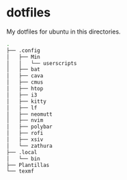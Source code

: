 # dotfiles
My dotfiles for ubuntu in this directories.

```bash
.
├── .config
│   ├── Min
│   │   └── userscripts
│   ├── bat
│   ├── cava
│   ├── cmus
│   ├── htop
│   ├── i3
│   ├── kitty
│   ├── lf
│   ├── neomutt
│   ├── nvim
│   ├── polybar
│   ├── rofi
│   ├── xsiv
│   └── zathura
├── .local
│   └── bin
├── Plantillas
└── texmf
```

